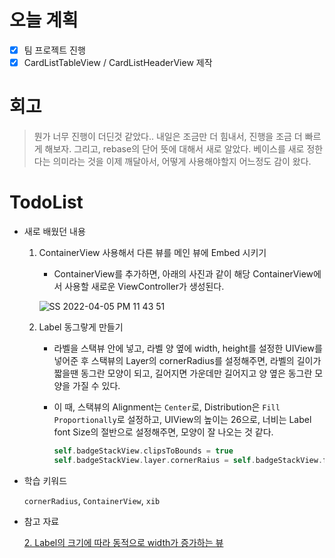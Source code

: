 # 오늘 계획

- [x] 팀 프로젝트 진행
- [x] CardListTableView / CardListHeaderView 제작

# 회고

> 뭔가 너무 진행이 더딘것 같았다.. 내일은 조금만 더 힘내서, 진행을 조금 더 빠르게 해보자. 그리고, rebase의 단어 뜻에 대해서 새로 알았다. 베이스를 새로 정한다는 의미라는 것을 이제 깨달아서, 어떻게 사용해야할지 어느정도 감이 왔다.

# TodoList

- 새로 배웠던 내용

	1. ContainerView 사용해서 다른 뷰를 메인 뷰에 Embed 시키기

		- ContainerView를 추가하면, 아래의 사진과 같이 해당 ContainerView에서 사용할 새로운 ViewController가 생성된다.

		![SS 2022-04-05 PM 11 43 51](https://user-images.githubusercontent.com/92504186/161780196-d1efeaa4-6bec-43d8-9134-55e6343ad7f7.jpg)

	2. Label 동그랗게 만들기

		- 라벨을 스택뷰 안에 넣고, 라벨 양 옆에 width, height를 설정한 UIView를 넣어준 후 스택뷰의 Layer의 cornerRadius를 설정해주면, 라벨의 길이가 짧을땐 동그란 모양이 되고, 길어지면 가운데만 길어지고 양 옆은 동그란 모양을 가질 수 있다.

		- 이 때, 스택뷰의 Alignment는 `Center`로, Distribution은 `Fill Proportionally`로 설정하고, UIView의 높이는 26으로, 너비는 Label font Size의 절반으로 설정해주면, 모양이 잘 나오는 것 같다.

			```swift
			self.badgeStackView.clipsToBounds = true
			self.badgeStackView.layer.cornerRaius = self.badgeStackView.frame.height/2
			```

			

-  학습 키워드

	`cornerRadius`, `ContainerView`, `xib`

- 참고 자료

	[2. Label의 크기에 따라 동적으로 width가 증가하는 뷰](https://ios-development.tistory.com/345)


